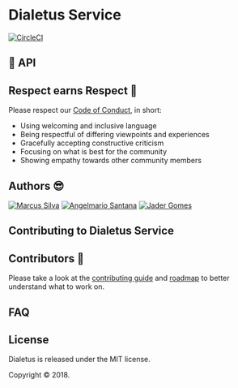 # Dialetus Service
[![CircleCI](https://circleci.com/gh/mvfsillva/dialetus-service.svg?style=svg&circle-token=1e9adb58a5664ddd2c80e17f641775e2cbb6346f)](https://circleci.com/gh/mvfsillva/dialetus-service)


## 📃 API

## Respect earns Respect 👏

Please respect our [Code of Conduct](.github/code-of-conduct.md), in short:

- Using welcoming and inclusive language
- Being respectful of differing viewpoints and experiences
- Gracefully accepting constructive criticism
- Focusing on what is best for the community
- Showing empathy towards other community members

## Authors 😎
[![Marcus Silva](https://avatars2.githubusercontent.com/u/4579340?v=3&s=100)](https://github.com/mvfsillva)
[![Angelmario Santana](https://avatars2.githubusercontent.com/u/7683909?v=3&s=100)](https://github.com/anfsantana)
[![Jader Gomes](https://avatars2.githubusercontent.com/u/15023006?v=3&s=100)](https://github.com/jdrgomes)

## Contributing to Dialetus Service

## Contributors 🎉

Please take a look at the [contributing guide](.github/contributing.md) and [roadmap](roadmap.md) to better understand what to work on.

## FAQ

## License

Dialetus is released under the MIT license.

Copyright © 2018.
